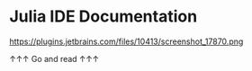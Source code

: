 # Julia IDE Documentation

https://plugins.jetbrains.com/files/10413/screenshot_17870.png

↑↑↑ Go and read ↑↑↑
